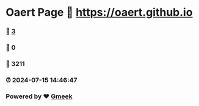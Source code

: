 # Oaert Page :link: https://oaert.github.io 
### :page_facing_up: [3](https://oaert.github.io/tag.html) 
### :speech_balloon: 0 
### :hibiscus: 3211 
### :alarm_clock: 2024-07-15 14:46:47 
### Powered by :heart: [Gmeek](https://github.com/Meekdai/Gmeek)

